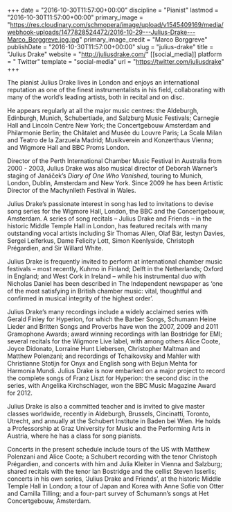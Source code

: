 +++
date = "2016-10-30T11:57:00+00:00"
discipline = "Pianist"
lastmod = "2016-10-30T11:57:00+00:00"
primary_image = "https://res.cloudinary.com/schmopera/image/upload/v1545409169/media/webhook-uploads/1477828524472/2016-10-29---Julius-Drake---Marco_Borggreve.jpg.jpg"
primary_image_credit = "Marco Borggreve"
publishDate = "2016-10-30T11:57:00+00:00"
slug = "julius-drake"
title = "Julius Drake"
website = "http://juliusdrake.com/"
[[social_media]]
platform = " Twitter"
template = "social-media"
url = "https://twitter.com/juliusdrake"
+++

The pianist Julius Drake lives in London and enjoys an international reputation as one of the finest instrumentalists in his field, collaborating with many of the world’s leading artists, both in recital and on disc.

He appears regularly at all the major music centres: the Aldeburgh, Edinburgh, Munich, Schubertiade, and Salzburg Music Festivals; Carnegie Hall and Lincoln Centre New York; the Concertgebouw Amsterdam and Philarmonie Berlin; the Châtalet and Musée du Louvre Paris; La Scala Milan and Teatro de la Zarzuela Madrid; Musikverein and Konzerthaus Vienna; and Wigmore Hall and BBC Proms London.

Director of the Perth International Chamber Music Festival in Australia from 2000 - 2003, Julius Drake was also musical director of Deborah Warner’s staging of Janáček’s *Diary of One Who Vanished*, touring to Munich, London, Dublin, Amsterdam and New York. Since 2009 he has been Artistic Director of the Machynlleth Festival in Wales.

Julius Drake’s passionate interest in song has led to invitations to devise song series for the Wigmore Hall, London, the BBC and the Concertgebouw, Amsterdam. A series of song recitals – Julius Drake and Friends – in the historic Middle Temple Hall in London, has featured recitals with many outstanding vocal artists including Sir Thomas Allen, Olaf Bär, Iestyn Davies, Sergei Leiferkus, Dame Felicity Lott, Simon Keenlyside, Christoph Prégardien, and Sir Willard White.

Julius Drake is frequently invited to perform at international chamber music festivals – most recently, Kuhmo in Finland; Delft in the Netherlands; Oxford in England; and West Cork in Ireland – while his instrumental duo with Nicholas Daniel has been described in The Independent newspaper as ‘one of the most satisfying in British chamber music: vital, thoughtful and confirmed in musical integrity of the highest order’.

Julius Drake’s many recordings include a widely acclaimed series with Gerald Finley for Hyperion, for which the Barber Songs, Schumann Heine Lieder and Britten Songs and Proverbs have won the 2007, 2009 and 2011 Gramophone Awards; award winning recordings with Ian Bostridge for EMI; several recitals for the Wigmore Live label, with among others Alice Coote, Joyce Didonato, Lorraine Hunt Liebersen, Christopher Maltman and Matthew Polenzani; and recordings of Tchaikovsky and Mahler with Christianne Stotijn for Onyx and English song with Bejun Mehta for Harmonia Mundi.  Julius Drake is now embarked on a major project to record the complete songs of Franz Liszt for Hyperion: the second disc in the series, with Angelika Kirchschlager, won the BBC Music Magazine Award for 2012.

Julius Drake is also a committed teacher and is invited to give master classes worldwide, recently in Aldeburgh, Brussels, Cincinatti, Toronto, Utrecht, and annually at the Schubert Institute in Baden bei Wien.  He holds a Professorship at Graz University for Music and the Performing Arts in Austria, where he has a class for song pianists.

Concerts in the present schedule include tours of the US with Matthew Polenzani and Alice Coote; a Schubert recording with the tenor Christoph Prégardien, and concerts with him and Julia Kleiter in Vienna and Salzburg; shared recitals with the tenor Ian Bostridge and the cellist Steven Isserlis; concerts in his own series, ‘Julius Drake and Friends’, at the historic Middle Temple Hall in London; a tour of Japan and Korea with Anne Sofie von Otter and Camilla Tilling; and a four-part survey of Schumann’s songs at Het Concertgebouw, Amsterdam.
